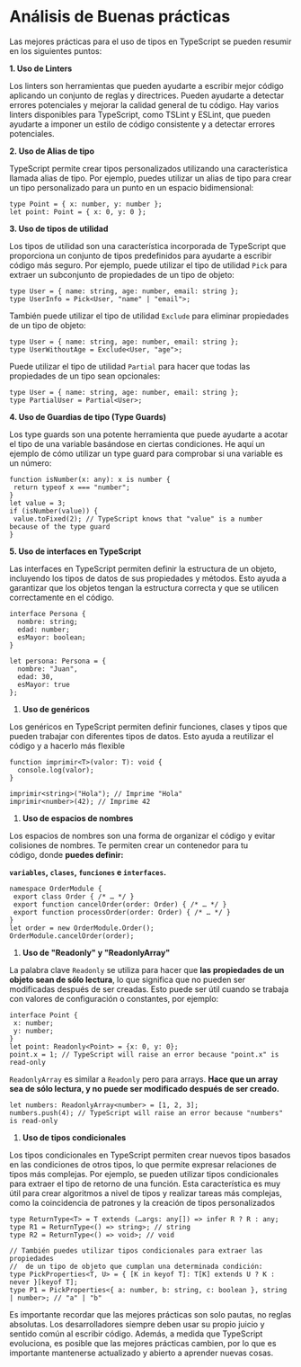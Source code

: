 # Análisis de Buenas prácticas

Las mejores prácticas para el uso de tipos en TypeScript se pueden resumir en los siguientes puntos:

**1. Uso de Linters**

Los linters son herramientas que pueden ayudarte a escribir mejor código aplicando un conjunto de reglas y directrices. Pueden ayudarte a detectar errores potenciales y mejorar la calidad general de tu código. Hay varios linters disponibles para TypeScript, como TSLint y ESLint, que pueden ayudarte a imponer un estilo de código consistente y a detectar errores potenciales.

**2. Uso de Alias de tipo**

TypeScript permite crear tipos personalizados utilizando una característica llamada alias de tipo. Por ejemplo, puedes utilizar un alias de tipo para crear un tipo personalizado para un punto en un espacio bidimensional:

```tsx
type Point = { x: number, y: number };
let point: Point = { x: 0, y: 0 };
```

**3. Uso de tipos de utilidad**

Los tipos de utilidad son una característica incorporada de TypeScript que proporciona un conjunto de tipos predefinidos para ayudarte a escribir código más seguro. Por ejemplo, puede utilizar el tipo de utilidad `Pick` para extraer un subconjunto de propiedades de un tipo de objeto:

```tsx
type User = { name: string, age: number, email: string };
type UserInfo = Pick<User, "name" | "email">;
```

También puede utilizar el tipo de utilidad `Exclude` para eliminar propiedades de un tipo de objeto:

```tsx
type User = { name: string, age: number, email: string };
type UserWithoutAge = Exclude<User, "age">;
```

Puede utilizar el tipo de utilidad `Partial` para hacer que todas las propiedades de un tipo sean opcionales:

```tsx
type User = { name: string, age: number, email: string };
type PartialUser = Partial<User>;
```

**4. Uso de Guardias de tipo (Type Guards)**

Los type guards son una potente herramienta que puede ayudarte a acotar el tipo de una variable basándose en ciertas condiciones. He aquí un ejemplo de cómo utilizar un type guard para comprobar si una variable es un número:

```tsx
function isNumber(x: any): x is number {
 return typeof x === "number";
}
let value = 3;
if (isNumber(value)) {
 value.toFixed(2); // TypeScript knows that "value" is a number because of the type guard
}
```

**5. Uso de interfaces en TypeScript**

Las interfaces en TypeScript permiten definir la estructura de un objeto, incluyendo los tipos de datos de sus propiedades y métodos. Esto ayuda a garantizar que los objetos tengan la estructura correcta y que se utilicen correctamente en el código.

```tsx
interface Persona {
  nombre: string;
  edad: number;
  esMayor: boolean;
}

let persona: Persona = {
  nombre: "Juan",
  edad: 30,
  esMayor: true
};
```

1. **Uso de genéricos**

Los genéricos en TypeScript permiten definir funciones, clases y tipos que pueden trabajar con diferentes tipos de datos. Esto ayuda a reutilizar el código y a hacerlo más flexible

```tsx
function imprimir<T>(valor: T): void {
  console.log(valor);
}

imprimir<string>("Hola"); // Imprime "Hola"
imprimir<number>(42); // Imprime 42
```

1. ****Uso de espacios de nombres****

Los espacios de nombres son una forma de organizar el código y evitar colisiones de nombres. Te permiten crear un contenedor para tu código, donde **puedes definir:**

**`variables`, `clases`, `funciones` e `interfaces`.**

```tsx
namespace OrderModule {
 export class Order { /* … */ }
 export function cancelOrder(order: Order) { /* … */ }
 export function processOrder(order: Order) { /* … */ }
}
let order = new OrderModule.Order();
OrderModule.cancelOrder(order);
```

1. **Uso de "Readonly" y "ReadonlyArray"**

La palabra clave `Readonly` se utiliza para hacer que **las propiedades de un objeto sean de sólo lectura**, lo que significa que no pueden ser modificadas después de ser creadas. Esto puede ser útil cuando se trabaja con valores de configuración o constantes, por ejemplo:

```tsx
interface Point {
 x: number;
 y: number;
}
let point: Readonly<Point> = {x: 0, y: 0};
point.x = 1; // TypeScript will raise an error because "point.x" is read-only
```

`ReadonlyArray` es similar a `Readonly` pero para arrays. **Hace que un array sea de sólo lectura, y no puede ser modificado después de ser creado.**

```tsx
let numbers: ReadonlyArray<number> = [1, 2, 3];
numbers.push(4); // TypeScript will raise an error because "numbers" is read-only
```

1. ****Uso de tipos condicionales****

Los tipos condicionales en TypeScript permiten crear nuevos tipos basados en las condiciones de otros tipos, lo que permite expresar relaciones de tipos más complejas. Por ejemplo, se pueden utilizar tipos condicionales para extraer el tipo de retorno de una función. Esta característica es muy útil para crear algoritmos a nivel de tipos y realizar tareas más complejas, como la coincidencia de patrones y la creación de tipos personalizados

```tsx
type ReturnType<T> = T extends (…args: any[]) => infer R ? R : any;
type R1 = ReturnType<() => string>; // string
type R2 = ReturnType<() => void>; // void

// También puedes utilizar tipos condicionales para extraer las propiedades
//  de un tipo de objeto que cumplan una determinada condición:
type PickProperties<T, U> = { [K in keyof T]: T[K] extends U ? K : never }[keyof T];
type P1 = PickProperties<{ a: number, b: string, c: boolean }, string | number>; // "a" | "b"
```

Es importante recordar que las mejores prácticas son solo pautas, no reglas absolutas. Los desarrolladores siempre deben usar su propio juicio y sentido común al escribir código. Además, a medida que TypeScript evoluciona, es posible que las mejores prácticas cambien, por lo que es importante mantenerse actualizado y abierto a aprender nuevas cosas.